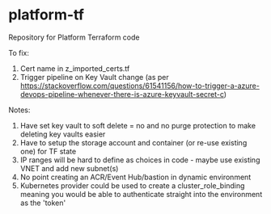 # platform-tf
Repository for Platform Terraform code

To fix:
1) Cert name in z_imported_certs.tf
2) Trigger pipeline on Key Vault change (as per https://stackoverflow.com/questions/61541156/how-to-trigger-a-azure-devops-pipeline-whenever-there-is-azure-keyvault-secret-c)

Notes: 
1) Have set key vault to soft delete = no and no purge protection to make deleting key vaults easier
2) Have to setup the storage account and container (or re-use existing one) for TF state
3) IP ranges will be hard to define as choices in code - maybe use existing VNET and add new subnet(s)
4) No point creating an ACR/Event Hub/bastion in dynamic environment
5) Kubernetes provider could be used to create a cluster_role_binding meaning you would be able to authenticate straight into the environment as the 'token'

